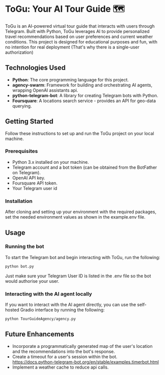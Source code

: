 # ToGu: Your AI Tour Guide 🗺️

ToGu is an AI-powered virtual tour guide that interacts with users through Telegram.
Built with Python, ToGu leverages AI to provide personalized travel recommendations based on user preferences and current weather conditions. 
This project is designed for educational purposes and fun, with no intention for real deployment (That's why there is a single-user authorization)

## Technologies Used

- **Python**: The core programming language for this project.
- **agency-swarm**: Framework for building and orchestrating AI agents, wrapping OpenAI assistants api.
- **python-telegram-bot**: A library for creating Telegram bots with Python.
- **Foursquare**: A locations search service - provides an API for geo-data querying.

## Getting Started

Follow these instructions to set up and run the ToGu project on your local machine.

### Prerequisites

- Python 3.x installed on your machine.
- Telegram account and a bot token (can be obtained from the BotFather on Telegram).
- OpenAI API key.
- Foursquare API token.
- Your Telegram user id

### Installation
After cloning and setting up your environment with the required packages, set the needed environment values as shown in the example.env file.

## Usage
### Running the bot
To start the Telegram bot and begin interacting with ToGu, run the following:
```bash
python bot.py
```
Just make sure your Telegram User ID is listed in the .env file so the bot would authorise your user.

### Interacting with the AI agent locally
If you want to interact with the AI agent directly, you can use the self-hosted Gradio interface by running the following:
```bash
python TourGuideAgency/agency.py
```

## Future Enhancements
- Incorporate a programmatically generated map of the user's location and the recommendations into the bot's response.
- Create a timeout for a user's session within the bot.
    https://docs.python-telegram-bot.org/en/stable/examples.timerbot.html
- Implement a weather cache to reduce api calls.